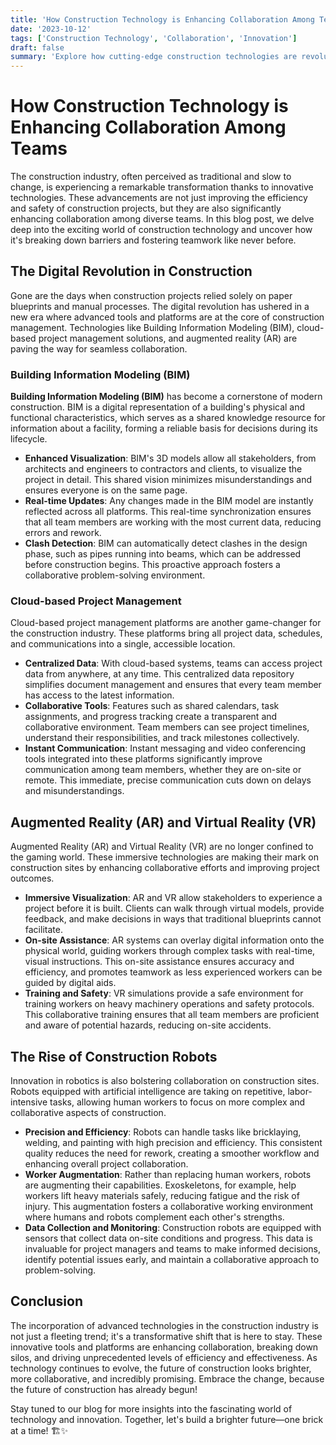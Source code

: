 ```yaml
---
title: 'How Construction Technology is Enhancing Collaboration Among Teams'
date: '2023-10-12'
tags: ['Construction Technology', 'Collaboration', 'Innovation']
draft: false
summary: 'Explore how cutting-edge construction technologies are revolutionizing team collaboration, optimizing workflows, and driving the industry forward.'
---
```


# How Construction Technology is Enhancing Collaboration Among Teams

The construction industry, often perceived as traditional and slow to change, is experiencing a remarkable transformation thanks to innovative technologies. These advancements are not just improving the efficiency and safety of construction projects, but they are also significantly enhancing collaboration among diverse teams. In this blog post, we delve deep into the exciting world of construction technology and uncover how it's breaking down barriers and fostering teamwork like never before.

## The Digital Revolution in Construction

Gone are the days when construction projects relied solely on paper blueprints and manual processes. The digital revolution has ushered in a new era where advanced tools and platforms are at the core of construction management. Technologies like Building Information Modeling (BIM), cloud-based project management solutions, and augmented reality (AR) are paving the way for seamless collaboration.

### Building Information Modeling (BIM)

**Building Information Modeling (BIM)** has become a cornerstone of modern construction. BIM is a digital representation of a building's physical and functional characteristics, which serves as a shared knowledge resource for information about a facility, forming a reliable basis for decisions during its lifecycle.

- **Enhanced Visualization**: BIM's 3D models allow all stakeholders, from architects and engineers to contractors and clients, to visualize the project in detail. This shared vision minimizes misunderstandings and ensures everyone is on the same page.
- **Real-time Updates**: Any changes made in the BIM model are instantly reflected across all platforms. This real-time synchronization ensures that all team members are working with the most current data, reducing errors and rework.
- **Clash Detection**: BIM can automatically detect clashes in the design phase, such as pipes running into beams, which can be addressed before construction begins. This proactive approach fosters a collaborative problem-solving environment.

### Cloud-based Project Management

Cloud-based project management platforms are another game-changer for the construction industry. These platforms bring all project data, schedules, and communications into a single, accessible location.

- **Centralized Data**: With cloud-based systems, teams can access project data from anywhere, at any time. This centralized data repository simplifies document management and ensures that every team member has access to the latest information.
- **Collaborative Tools**: Features such as shared calendars, task assignments, and progress tracking create a transparent and collaborative environment. Team members can see project timelines, understand their responsibilities, and track milestones collectively.
- **Instant Communication**: Instant messaging and video conferencing tools integrated into these platforms significantly improve communication among team members, whether they are on-site or remote. This immediate, precise communication cuts down on delays and misunderstandings.

## Augmented Reality (AR) and Virtual Reality (VR)

Augmented Reality (AR) and Virtual Reality (VR) are no longer confined to the gaming world. These immersive technologies are making their mark on construction sites by enhancing collaborative efforts and improving project outcomes.

- **Immersive Visualization**: AR and VR allow stakeholders to experience a project before it is built. Clients can walk through virtual models, provide feedback, and make decisions in ways that traditional blueprints cannot facilitate.
- **On-site Assistance**: AR systems can overlay digital information onto the physical world, guiding workers through complex tasks with real-time, visual instructions. This on-site assistance ensures accuracy and efficiency, and promotes teamwork as less experienced workers can be guided by digital aids.
- **Training and Safety**: VR simulations provide a safe environment for training workers on heavy machinery operations and safety protocols. This collaborative training ensures that all team members are proficient and aware of potential hazards, reducing on-site accidents.

## The Rise of Construction Robots

Innovation in robotics is also bolstering collaboration on construction sites. Robots equipped with artificial intelligence are taking on repetitive, labor-intensive tasks, allowing human workers to focus on more complex and collaborative aspects of construction.

- **Precision and Efficiency**: Robots can handle tasks like bricklaying, welding, and painting with high precision and efficiency. This consistent quality reduces the need for rework, creating a smoother workflow and enhancing overall project collaboration.
- **Worker Augmentation**: Rather than replacing human workers, robots are augmenting their capabilities. Exoskeletons, for example, help workers lift heavy materials safely, reducing fatigue and the risk of injury. This augmentation fosters a collaborative working environment where humans and robots complement each other's strengths.
- **Data Collection and Monitoring**: Construction robots are equipped with sensors that collect data on-site conditions and progress. This data is invaluable for project managers and teams to make informed decisions, identify potential issues early, and maintain a collaborative approach to problem-solving.

## Conclusion

The incorporation of advanced technologies in the construction industry is not just a fleeting trend; it's a transformative shift that is here to stay. These innovative tools and platforms are enhancing collaboration, breaking down silos, and driving unprecedented levels of efficiency and effectiveness. As technology continues to evolve, the future of construction looks brighter, more collaborative, and incredibly promising. Embrace the change, because the future of construction has already begun!

Stay tuned to our blog for more insights into the fascinating world of technology and innovation. Together, let's build a brighter future—one brick at a time! 🏗️✨